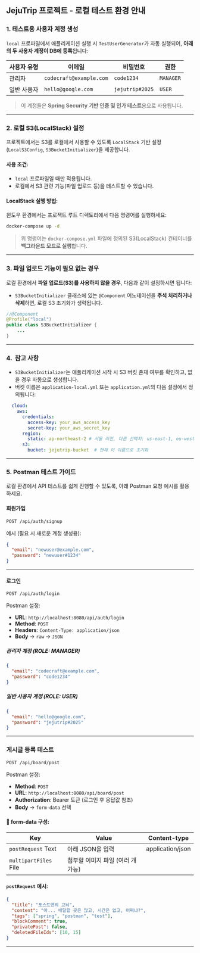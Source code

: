 
##  JejuTrip 프로젝트 - 로컬 테스트 환경 안내

### 1. 테스트용 사용자 계정 생성

`local` 프로파일에서 애플리케이션 실행 시 `TestUserGenerator`가 자동 실행되어, **아래의 두 사용자 계정이 DB에 등록**됩니다:

| 사용자 유형 | 이메일                     | 비밀번호            | 권한        |
| ------ | ----------------------- | --------------- | --------- |
| 관리자    | `codecraft@example.com` | `code1234`      | `MANAGER` |
| 일반 사용자 | `hello@google.com`      | `jejutrip#2025` | `USER`    |

> 이 계정들은 **Spring Security 기반 인증 및 인가 테스트**용으로 사용됩니다.

---

### 2.  로컬 S3(LocalStack) 설정

프로젝트에서는 S3를 로컬에서 사용할 수 있도록 `LocalStack` 기반 설정(`LocalS3Config`, `S3BucketInitializer`)을 제공합니다.

#### 사용 조건:

* `local` 프로파일일 때만 적용됩니다.
* 로컬에서 S3 관련 기능(파일 업로드 등)을 테스트할 수 있습니다.

#### LocalStack 실행 방법:

윈도우 환경에서는 프로젝트 루트 디렉토리에서 다음 명령어를 실행하세요:

```bash
docker-compose up -d
```

> 위 명령어는 `docker-compose.yml` 파일에 정의된 S3(LocalStack) 컨테이너를 **백그라운드 모드로 실행**합니다.

---

### 3.  파일 업로드 기능이 필요 없는 경우

로컬 환경에서 **파일 업로드(S3)를 사용하지 않을 경우**, 다음과 같이 설정하시면 됩니다:

* `S3BucketInitializer` 클래스에 있는 `@Component` 어노테이션을 **주석 처리하거나 삭제**하면, 로컬 S3 초기화가 생략됩니다.

```java
//@Component
@Profile("local")
public class S3BucketInitializer {
    ...
}
```

---

### 4. ️ 참고 사항

* `S3BucketInitializer`는 애플리케이션 시작 시 S3 버킷 존재 여부를 확인하고, 없을 경우 자동으로 생성합니다.
* 버킷 이름은 `application-local.yml` 또는 `application.yml`의 다음 설정에서 정의됩니다:

```yaml
  cloud:
    aws:
      credentials:
        access-key: your_aws_access_key
        secret-key: your_aws_secret_key
      region:
        static: ap-northeast-2 # 서울 리전, 다른 선택지: us-east-1, eu-west-1 등
      s3:
        bucket: jejutrip-bucket  # 현재 이 이름으로 초기화

```
---

### 5. Postman 테스트 가이드

로컬 환경에서 API 테스트를 쉽게 진행할 수 있도록, 아래 Postman 요청 예시를 활용하세요.

#### 회원가입

`POST /api/auth/signup`

예시 (필요 시 새로운 계정 생성용):

```json
{
  "email": "newuser@example.com",
  "password": "newuser#1234"
}
```

---

#### 로그인

`POST /api/auth/login`

Postman 설정:

* **URL**: `http://localhost:8080/api/auth/login`
* **Method**: `POST`
* **Headers**: `Content-Type: application/json`
* **Body** → `raw` → `JSON`

#####  관리자 계정 (ROLE: MANAGER)

```json
{
  "email": "codecraft@example.com",
  "password": "code1234"
}
```

#####  일반 사용자 계정 (ROLE: USER)

```json
{
  "email": "hello@google.com",
  "password": "jejutrip#2025"
}
```

---

### 게시글 등록 테스트

`POST /api/board/post`

Postman 설정:

* **Method**: `POST`
* **URL**: `http://localhost:8080/api/board/post`
* **Authorization**: Bearer 토큰 (로그인 후 응답값 참조)
* **Body** → `form-data` 선택

#### 📌 form-data 구성:

| Key                   | Value                    | Content-type     |
|-----------------------| ---------------------------- |------------------|
| `postRequest`    Text | 아래 JSON을 입력 | application/json |
| `multipartFiles` File | 첨부할 이미지 파일 (여러 개 가능)         |                  |

#### `postRequest` 예시:

```json
{
  "title": "포스트맨의 고뇌",
  "content": "아... 배달할 곳은 많고, 시간은 없고, 어쩌냐?",
  "tags": ["spring", "postman", "test"],
  "blockComment": true,
  "privatePost": false,
  "deletedFileIds": [10, 15]
}
```
---
